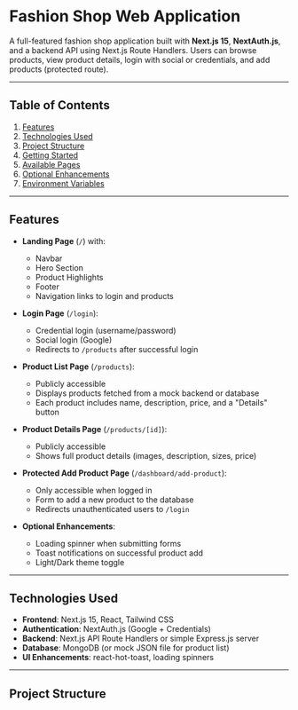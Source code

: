 # Fashion Shop Web Application

A full-featured fashion shop application built with **Next.js 15**, **NextAuth.js**, and a backend API using Next.js Route Handlers. Users can browse products, view product details, login with social or credentials, and add products (protected route).

---

## Table of Contents

1. [Features](#features)  
2. [Technologies Used](#technologies-used)  
3. [Project Structure](#project-structure)  
4. [Getting Started](#getting-started)  
5. [Available Pages](#available-pages)  
6. [Optional Enhancements](#optional-enhancements)  
7. [Environment Variables](#environment-variables)  

---

## Features

- **Landing Page** (`/`) with:
  - Navbar
  - Hero Section
  - Product Highlights
  - Footer
  - Navigation links to login and products

- **Login Page** (`/login`):
  - Credential login (username/password)
  - Social login (Google)
  - Redirects to `/products` after successful login

- **Product List Page** (`/products`):
  - Publicly accessible
  - Displays products fetched from a mock backend or database
  - Each product includes name, description, price, and a "Details" button

- **Product Details Page** (`/products/[id]`):
  - Publicly accessible
  - Shows full product details (images, description, sizes, price)

- **Protected Add Product Page** (`/dashboard/add-product`):
  - Only accessible when logged in
  - Form to add a new product to the database
  - Redirects unauthenticated users to `/login`

- **Optional Enhancements**:
  - Loading spinner when submitting forms
  - Toast notifications on successful product add
  - Light/Dark theme toggle

---

## Technologies Used

- **Frontend**: Next.js 15, React, Tailwind CSS  
- **Authentication**: NextAuth.js (Google + Credentials)  
- **Backend**: Next.js API Route Handlers or simple Express.js server  
- **Database**: MongoDB (or mock JSON file for product list)  
- **UI Enhancements**: react-hot-toast, loading spinners  

---

## Project Structure

